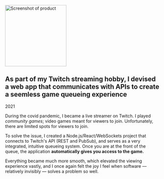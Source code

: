 <img class="figure figure-epjb" src="{{ '/assets/gtgg-screenshot.png' | url }}" width="200" alt="Screenshot of product" />

## As part of my Twitch streaming hobby, I devised a web app that communicates with APIs to create a seemless game queueing experience

<p class="meta">2021</p>

During the covid pandemic, I became a live streamer on Twitch. I played _community games_; video games meant for viewers to join. Unfortunately, there are limited spots for viewers to join.

<!-- On other community game streams, getting a spot is often a first come first serve kind of situation, which creates chaos. -->

To solve the issue, I created a Node.js/React/WebSockets project that connects to Twitch's API (REST and PubSub), and serves as a very integrated, intuitive queueing system. Once you are at the front of the queue, the application **automatically gives you access to the game.**

Everything became much more smooth, which elevated the viewing experience vastly, and I once again felt the joy I feel when software — relatively invisibly — solves a problem so well. <br style="clear:left" />

